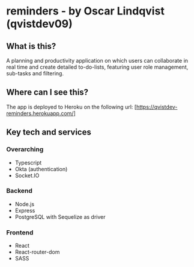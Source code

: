 # reminders - by Oscar Lindqvist (qvistdev09)

## What is this?

A planning and productivity application on which users can collaborate in real time and create detailed to-do-lists, featuring user role management, sub-tasks and filtering.

## Where can I see this?

The app is deployed to Heroku on the following url:
[https://qvistdev-reminders.herokuapp.com/]

## Key tech and services

### Overarching

* Typescript
* Okta (authentication)
* Socket.IO

### Backend

* Node.js
* Express
* PostgreSQL with Sequelize as driver

### Frontend

* React
* React-router-dom
* SASS